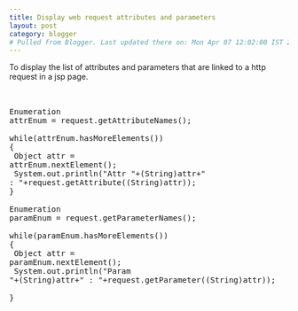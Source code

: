 ```yaml
---
title: Display web request attributes and parameters
layout: post
category: blogger
# Pulled from Blogger. Last updated there on: Mon Apr 07 12:02:00 IST 2008
---
```

To display the list of attributes and parameters that are linked to a http request in a jsp page.<br /><br /><pre name="code" class="java"><br />Enumeration attrEnum = request.getAttributeNames(); <br />while(attrEnum.hasMoreElements()) <br />{       <br />        Object attr = attrEnum.nextElement(); <br />        System.out.println("Attr "+(String)attr+" : "+request.getAttribute((String)attr)); <br />}<br /><br />Enumeration paramEnum = request.getParameterNames(); <br />while(paramEnum.hasMoreElements()) <br />{       <br />        Object attr = paramEnum.nextElement(); <br />        System.out.println("Param "+(String)attr+" : "+request.getParameter((String)attr)); <br />}<br /></pre>
